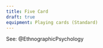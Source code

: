 ```yaml
---
title: Five Card
draft: true
equipment: Playing cards (Standard)
---
```


See: @EthnographicPsychology
